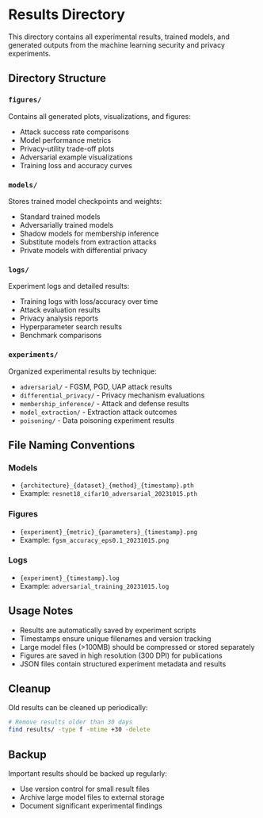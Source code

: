 # Results Directory

This directory contains all experimental results, trained models, and generated outputs from the machine learning security and privacy experiments.

## Directory Structure

### `figures/`
Contains all generated plots, visualizations, and figures:
- Attack success rate comparisons
- Model performance metrics
- Privacy-utility trade-off plots
- Adversarial example visualizations
- Training loss and accuracy curves

### `models/`
Stores trained model checkpoints and weights:
- Standard trained models
- Adversarially trained models
- Shadow models for membership inference
- Substitute models from extraction attacks
- Private models with differential privacy

### `logs/`
Experiment logs and detailed results:
- Training logs with loss/accuracy over time
- Attack evaluation results
- Privacy analysis reports
- Hyperparameter search results
- Benchmark comparisons

### `experiments/`
Organized experimental results by technique:
- `adversarial/` - FGSM, PGD, UAP attack results
- `differential_privacy/` - Privacy mechanism evaluations
- `membership_inference/` - Attack and defense results
- `model_extraction/` - Extraction attack outcomes
- `poisoning/` - Data poisoning experiment results

## File Naming Conventions

### Models
- `{architecture}_{dataset}_{method}_{timestamp}.pth`
- Example: `resnet18_cifar10_adversarial_20231015.pth`

### Figures
- `{experiment}_{metric}_{parameters}_{timestamp}.png`
- Example: `fgsm_accuracy_eps0.1_20231015.png`

### Logs
- `{experiment}_{timestamp}.log`
- Example: `adversarial_training_20231015.log`

## Usage Notes

- Results are automatically saved by experiment scripts
- Timestamps ensure unique filenames and version tracking
- Large model files (>100MB) should be compressed or stored separately
- Figures are saved in high resolution (300 DPI) for publications
- JSON files contain structured experiment metadata and results

## Cleanup

Old results can be cleaned up periodically:
```bash
# Remove results older than 30 days
find results/ -type f -mtime +30 -delete
```

## Backup

Important results should be backed up regularly:
- Use version control for small result files
- Archive large model files to external storage
- Document significant experimental findings